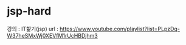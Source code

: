 # jsp-hard
강의 : IT핥기(jsp)
url : https://www.youtube.com/playlist?list=PLpzDq-W37heSMxWj0XEVfM1rUcHBDjhm3										
